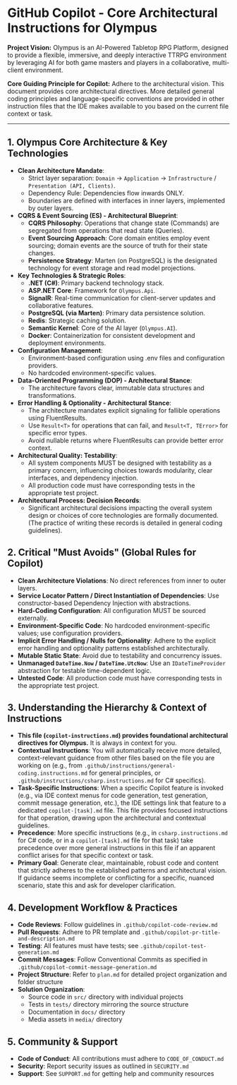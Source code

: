 # GitHub Copilot - Core Architectural Instructions for Olympus

**Project Vision:** Olympus is an AI-Powered Tabletop RPG Platform, designed to provide a flexible, immersive, and deeply interactive TTRPG environment by leveraging AI for both game masters and players in a collaborative, multi-client environment.

**Core Guiding Principle for Copilot:** Adhere to the architectural vision. This document provides core architectural directives. More detailed general coding principles and language-specific conventions are provided in other instruction files that the IDE makes available to you based on the current file context or task.

---

## 1. Olympus Core Architecture & Key Technologies

- **Clean Architecture Mandate**:
  - Strict layer separation: `Domain` -> `Application` -> `Infrastructure` / `Presentation (API, Clients)`.
  - Dependency Rule: Dependencies flow inwards ONLY.
  - Boundaries are defined with interfaces in inner layers, implemented by outer layers.
- **CQRS & Event Sourcing (ES) - Architectural Blueprint**:
  - **CQRS Philosophy**: Operations that change state (Commands) are segregated from operations that read state (Queries).
  - **Event Sourcing Approach**: Core domain entities employ event sourcing; domain events are the source of truth for their state changes.
  - **Persistence Strategy**: Marten (on PostgreSQL) is the designated technology for event storage and read model projections.
- **Key Technologies & Strategic Roles**:
  - **.NET (C#)**: Primary backend technology stack.
  - **ASP.NET Core**: Framework for `Olympus.Api`.
  - **SignalR**: Real-time communication for client-server updates and collaborative features.
  - **PostgreSQL (via Marten)**: Primary data persistence solution.
  - **Redis**: Strategic caching solution.
  - **Semantic Kernel**: Core of the AI layer (`Olympus.AI`).
  - **Docker**: Containerization for consistent development and deployment environments.
- **Configuration Management**:
  - Environment-based configuration using .env files and configuration providers.
  - No hardcoded environment-specific values.
- **Data-Oriented Programming (DOP) - Architectural Stance**:
  - The architecture favors clear, immutable data structures and transformations.
- **Error Handling & Optionality - Architectural Stance**:
  - The architecture mandates explicit signaling for fallible operations using FluentResults.
  - Use `Result<T>` for operations that can fail, and `Result<T, TError>` for specific error types.
  - Avoid nullable returns where FluentResults can provide better error context.
- **Architectural Quality: Testability**:
  - All system components MUST be designed with testability as a primary concern, influencing choices towards modularity, clear interfaces, and dependency injection.
  - All production code must have corresponding tests in the appropriate test project.
- **Architectural Process: Decision Records**:
  - Significant architectural decisions impacting the overall system design or choices of core technologies are formally documented. (The practice of writing these records is detailed in general coding guidelines).

## 2. Critical "Must Avoids" (Global Rules for Copilot)

- **Clean Architecture Violations**: No direct references from inner to outer layers.
- **Service Locator Pattern / Direct Instantiation of Dependencies**: Use constructor-based Dependency Injection with abstractions.
- **Hard-Coding Configuration**: All configuration MUST be sourced externally.
- **Environment-Specific Code**: No hardcoded environment-specific values; use configuration providers.
- **Implicit Error Handling / Nulls for Optionality**: Adhere to the explicit error handling and optionality patterns established architecturally.
- **Mutable Static State**: Avoid due to testability and concurrency issues.
- **Unmanaged `DateTime.Now` / `DateTime.UtcNow`**: Use an `IDateTimeProvider` abstraction for testable time-dependent logic.
- **Untested Code**: All production code must have corresponding tests in the appropriate test project.

## 3. Understanding the Hierarchy & Context of Instructions

- **This file (`copilot-instructions.md`) provides foundational architectural directives for Olympus.** It is always in context for you.
- **Contextual Instructions**: You will automatically receive more detailed, context-relevant guidance from other files based on the file you are working on (e.g., from `.github/instructions/general-coding.instructions.md` for general principles, or `.github/instructions/csharp.instructions.md` for C# specifics).
- **Task-Specific Instructions**: When a specific Copilot feature is invoked (e.g., via IDE context menus for code generation, test generation, commit message generation, etc.), the IDE settings link that feature to a dedicated `copilot-[task].md` file. This file provides focused instructions for that operation, drawing upon the architectural and contextual guidelines.
- **Precedence**: More specific instructions (e.g., in `csharp.instructions.md` for C# code, or in a `copilot-[task].md` file for that task) take precedence over more general instructions in this file if an apparent conflict arises for that specific context or task.
- **Primary Goal**: Generate clear, maintainable, robust code and content that strictly adheres to the established patterns and architectural vision. If guidance seems incomplete or conflicting for a specific, nuanced scenario, state this and ask for developer clarification.

## 4. Development Workflow & Practices

- **Code Reviews**: Follow guidelines in `.github/copilot-code-review.md`
- **Pull Requests**: Adhere to PR template and `.github/copilot-pr-title-and-description.md`
- **Testing**: All features must have tests; see `.github/copilot-test-generation.md`
- **Commit Messages**: Follow Conventional Commits as specified in `.github/copilot-commit-message-generation.md`
- **Project Structure**: Refer to `plan.md` for detailed project organization and folder structure
- **Solution Organization**:
  - Source code in `src/` directory with individual projects
  - Tests in `tests/` directory mirroring the source structure
  - Documentation in `docs/` directory
  - Media assets in `media/` directory

## 5. Community & Support

- **Code of Conduct**: All contributions must adhere to `CODE_OF_CONDUCT.md`
- **Security**: Report security issues as outlined in `SECURITY.md`
- **Support**: See `SUPPORT.md` for getting help and community resources
